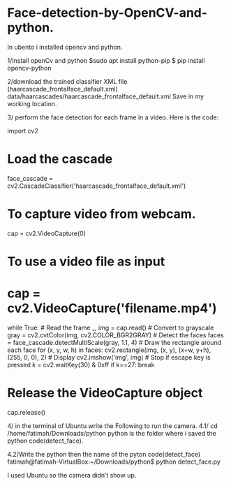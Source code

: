 # Face-detection-by-OpenCV-and-python.


In ubento i installed opencv and python.

1/Install openCv and python
$sudo apt install python-pip
$ pip install opencv-python

2/download the trained classifier XML file (haarcascade_frontalface_default.xml)
data/haarcascades/haarcascade_frontalface_default.xml
Save in  my working location.

3/
perform the face detection for each frame in a video. Here is the code:

import cv2

# Load the cascade
face_cascade = cv2.CascadeClassifier('haarcascade_frontalface_default.xml')

# To capture video from webcam. 
cap = cv2.VideoCapture(0)
# To use a video file as input 
# cap = cv2.VideoCapture('filename.mp4')

while True:
    # Read the frame
    _, img = cap.read()
    # Convert to grayscale
    gray = cv2.cvtColor(img, cv2.COLOR_BGR2GRAY)
    # Detect the faces
    faces = face_cascade.detectMultiScale(gray, 1.1, 4)
    # Draw the rectangle around each face
    for (x, y, w, h) in faces:
        cv2.rectangle(img, (x, y), (x+w, y+h), (255, 0, 0), 2)
    # Display
    cv2.imshow('img', img)
    # Stop if escape key is pressed
    k = cv2.waitKey(30) & 0xff
    if k==27:
        break
# Release the VideoCapture object
cap.release()

4/ in the terminal of Ubuntu write the Following to run the camera.
4.1/ cd /home/fatimah/Downloads/python
python is the folder where i saved the python code(detect_face).

4.2/Write the python then the name of the pyton code(detect_face)
fatimah@fatimah-VirtualBox:~/Downloads/python$ python detect_face.py

I used Ubuntu so the camera didn’t show up. 
